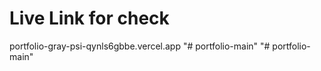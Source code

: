 # Live Link for check
portfolio-gray-psi-qynls6gbbe.vercel.app
"# portfolio-main" 
"# portfolio-main" 

